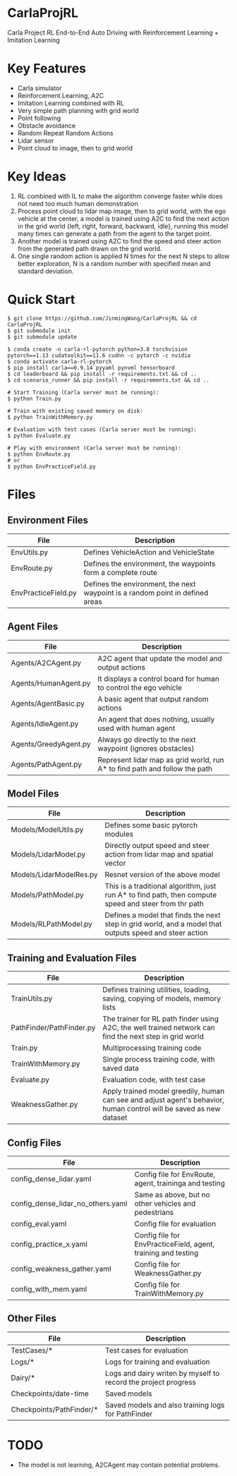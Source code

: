 # CarlaProjRL
Carla Project RL End-to-End Auto Driving with Reinforcement Learning + Imitation Learning

# Key Features
- Carla simulator
- Reinforcement Learning, A2C
- Imitation Learning combined with RL
- Very simple path planning with grid world
- Point following
- Obstacle avoidance
- Random Repeat Random Actions
- Lidar sensor
- Point cloud to image, then to grid world

# Key Ideas
1. RL combined with IL to make the algorithm converge faster while does not need too much human demonstration
2. Process point cloud to lidar map image, then to grid world, with the ego vehicle at the center, a model is 
   trained using A2C to find the next action in the grid world {left, right, forward, backward, idle}, running this 
   model many times can generate a path from the agent to the target point.
3. Another model is trained using A2C to find the speed and steer action from the generated path drawn on the grid 
   world.
4. One single random action is applied N times for the next N steps to allow better exploration, N is a random number 
   with specified mean 
   and standard deviation.

# Quick Start

```
$ git clone https://github.com/JinmingWang/CarlaProjRL && cd CarlaProjRL
$ git submodule init
$ git submodule update

$ conda create -n carla-rl-pytorch python=3.8 torchvision pytorch==1.13 cudatoolkit==11.6 cudnn -c pytorch -c nvidia
$ conda activate carla-rl-pytorch
$ pip install carla==0.9.14 pyyaml pynvml tensorboard
$ cd leaderboard && pip install -r requirements.txt && cd ..
$ cd scenario_runner && pip install -r requirements.txt && cd ..

# Start Training (Carla server must be running):
$ python Train.py

# Train with existing saved memory on disk:
$ python TrainWithMemory.py

# Evaluation with test cases (Carla server must be running):
$ python Evaluate.py

# Play with environment (Carla server must be running):
$ python EnvRoute.py
# or
$ python EnvPracticeField.py
```

# Files

## Environment Files
| File                | Description                                                                   |
|---------------------|-------------------------------------------------------------------------------|
| EnvUtils.py         | Defines VehicleAction and VehicleState                                        |
| EnvRoute.py         | Defines the environment, the waypoints form a complete route                  |
| EnvPracticeField.py | Defines the environment, the next waypoint is a random point in defined areas |

## Agent Files
| File                 | Description                                                                |
|----------------------|----------------------------------------------------------------------------|
| Agents/A2CAgent.py   | A2C agent that update the model and output actions                         |
| Agents/HumanAgent.py | It displays a control board for human to control the ego vehicle           |
| Agents/AgentBasic.py | A basic agent that output random actions                                   |
| Agents/IdleAgent.py  | An agent that does nothing, usually used with human agent                  |
| Agents/GreedyAgent.py| Always go directly to the next waypoint (ignores obstacles)                |
| Agents/PathAgent.py  | Represent lidar map as grid world, run A* to find path and follow the path |

## Model Files
| File                    | Description                                                                                             |
|-------------------------|---------------------------------------------------------------------------------------------------------|
| Models/ModelUtils.py    | Defines some basic pytorch modules                                                                      |
| Models/LidarModel.py    | Directly output speed and steer action from lidar map and spatial vector                                |
| Models/LidarModelRes.py | Resnet version of the above model                                                                       |
| Models/PathModel.py     | This is a traditional algorithm, just run A* to find path, then compute speed and steer from thr path   |
| Models/RLPathModel.py   | Defines a model that finds the next step in grid world, and a model that outputs speed and steer action |

## Training and Evaluation Files
| File                     | Description                                                                                                         |
|--------------------------|---------------------------------------------------------------------------------------------------------------------|
| TrainUtils.py            | Defines training utilities, loading, saving, copying of models, memory lists                                        |
| PathFinder/PathFinder.py | The trainer for RL path finder using A2C, the well trained network can find the next step in grid world             |
| Train.py                 | Multiprocessing training code                                                                                       |
| TrainWithMemory.py       | Single process training code, with saved data                                                                       |
| Evaluate.py              | Evaluation code, with test case                                                                                     |
| WeaknessGather.py        | Apply trained model greedily, human can see and adjust agent's behavior, human control will be saved as new dataset |

## Config Files
| File                              | Description                                                   |
|-----------------------------------|---------------------------------------------------------------|
| config_dense_lidar.yaml           | Config file for EnvRoute, agent, traininga and testing        |
| config_dense_lidar_no_others.yaml | Same as above, but no other vehicles and pedestrians          |
| config_eval.yaml                  | Config file for evaluation                                    |
| config_practice_x.yaml            | Config file for EnvPracticeField, agent, training and testing |
| config_weakness_gather.yaml       | Config file for WeaknessGather.py                             |
| config_with_mem.yaml              | Config file for TrainWithMemory.py                            |


## Other Files
| File                      | Description                                                     |
|---------------------------|-----------------------------------------------------------------|
| TestCases/*               | Test cases for evaluation                                       |
| Logs/*                    | Logs for training and evaluation                                |
| Dairy/*                   | Logs and dairy writen by myself to record the project progress  |
| Checkpoints/date-time     | Saved models                                                    |
| Checkpoints/PathFinder/*  | Saved models and also training logs for PathFinder              |


# TODO
- The model is not learning, A2CAgent may contain potential problems.